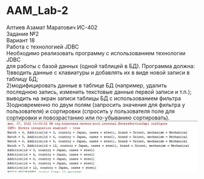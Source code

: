 # AAM_Lab-2
Алтиев Азамат Маратович ИС-402 <br />
Задание №2 <br />
Вариант 18 <br />
Работа с технологией JDBC<br />
Необходимо реализовать программу с использованием технологии JDBC<br />
для работы с базой данных (одной таблицей в БД). Программа должна:<br />
1)вводить данные с клавиатуры и добавлять их в виде новой записи в<br />
таблицу БД;<br />
2)модифицировать данные в таблице БД (например, удалить последнюю запись, изменить текстовые данные первой записи и т.п.);<br />
выводить на экран записи таблицы БД с использованием фильтра<br />
3)одновременно по двум полям (запросить значения для фильтра у пользователя) и сортировки (спросить у пользователя поле для сортировки и повозрастанию или по-убыванию сортировать).<br />
![Скрин программы](https://raw.githubusercontent.com/markosloot/AAM_Lab-4/main/4.png)
